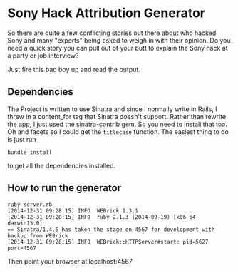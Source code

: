 # Sony Hack Attribution Generator

So there are quite a few conflicting stories out there about who hacked Sony and
many "experts" being asked to weigh in with their opinion. Do you need a
quick story you can pull out of your butt to explain the Sony hack at a party
or job interview?

Just fire this bad boy up and read the output.

## Dependencies
The Project is written to use Sinatra and since I normally write in Rails, I
threw in a content_for tag that Sinatra doesn't support. Rather than rewrite
the app, I just used the sinatra-contrib gem. So you need to install that too.
Oh and facets so I could get the `titlecase` function. The easiest thing to do
is just run

    bundle install

to get all the dependencies installed.

## How to run the generator

    ruby server.rb
    [2014-12-31 09:28:15] INFO  WEBrick 1.3.1
    [2014-12-31 09:28:15] INFO  ruby 2.1.3 (2014-09-19) [x86_64-darwin13.0]
    == Sinatra/1.4.5 has taken the stage on 4567 for development with backup from WEBrick
    [2014-12-31 09:28:15] INFO  WEBrick::HTTPServer#start: pid=5627 port=4567

Then point your browser at localhost:4567
